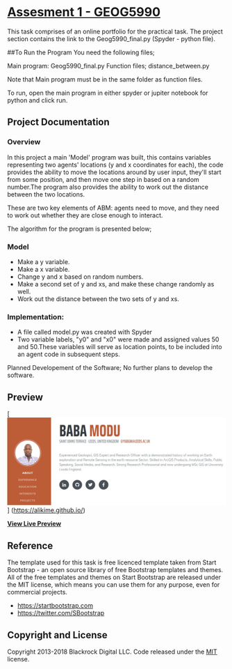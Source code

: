 # [Assesment 1 - GEOG5990](https://alikime.github.io/)

This task comprises of an online portfolio for the practical task. The project section contains the link to the Geog5990_final.py (Spyder - python file).

##To Run the Program
You need the following files;

Main program: Geog5990_final.py
Function files; distance_between.py 

Note that Main program must be in the same folder as function files.

To run, open the main program in either spyder or jupiter notebook for python and click run.

## Project Documentation 

### Overview 
In this project a main 'Model' program was built, this contains variables representing two agents' locations (y and x coordinates for each), the code provides the ability to move the locations around by user input, they'll start from some position, and then move one step in based on a random number.The program also provides the ability to work out the distance between the two locations.

These are two key elements of ABM: agents need to move, and they need to work out whether they are close enough to interact.

The algorithm for the program is presented below;

### Model
* Make a y variable.
* Make a x variable.
* Change y and x based on random numbers.
* Make a second set of y and xs, and make these change randomly as well.
* Work out the distance between the two sets of y and xs.

### Implementation:
* A file called model.py was created with Spyder 
* Two variable labels, "y0" and "x0" were made and assigned values 50 and 50.These variables will serve as location points, to be included into an agent code in subsequent steps.

Planned Developement of the Software; No further plans to develop the software.

## Preview
[![Resume Preview](https://github.com/Alikime/alikime.github.io/blob/master/img/PreviewImage.JPG)]
(https://alikime.github.io/)

**[View Live Preview](https://alikime.github.io/)**

## Reference

The template used for this task is free licenced template taken from Start Bootstrap - an open source library of free Bootstrap templates and themes. All of the free templates and themes on Start Bootstrap are released under the MIT license, which means you can use them for any purpose, even for commercial projects.

* https://startbootstrap.com
* https://twitter.com/SBootstrap

## Copyright and License

Copyright 2013-2018 Blackrock Digital LLC. Code released under the [MIT](https://github.com/BlackrockDigital/startbootstrap-resume/blob/gh-pages/LICENSE) license.
